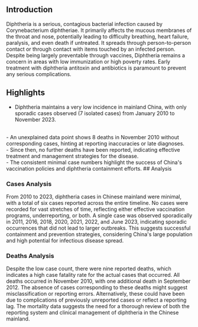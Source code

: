 ## Introduction

Diphtheria is a serious, contagious bacterial infection caused by Corynebacterium diphtheriae. It primarily affects the mucous membranes of the throat and nose, potentially leading to difficulty breathing, heart failure, paralysis, and even death if untreated. It spreads through person-to-person contact or through contact with items touched by an infected person. Despite being largely preventable through vaccines, Diphtheria remains a concern in areas with low immunization or high poverty rates. Early treatment with diphtheria antitoxin and antibiotics is paramount to prevent any serious complications.
## Highlights

- Diphtheria maintains a very low incidence in mainland China, with only sporadic cases observed (7 isolated cases) from January 2010 to November 2023.
<br/>
- An unexplained data point shows 8 deaths in November 2010 without corresponding cases, hinting at reporting inaccuracies or late diagnoses.
<br/>
- Since then, no further deaths have been reported, indicating effective treatment and management strategies for the disease.
<br/>
- The consistent minimal case numbers highlight the success of China's vaccination policies and diphtheria containment efforts.
## Analysis

### Cases Analysis
From 2010 to 2023, diphtheria cases in Chinese mainland were minimal, with a total of six cases reported across the entire timeline. No cases were recorded for vast stretches of time, reflecting either effective vaccination programs, underreporting, or both. A single case was observed sporadically in 2011, 2016, 2018, 2020, 2021, 2022, and June 2023, indicating sporadic occurrences that did not lead to larger outbreaks. This suggests successful containment and prevention strategies, considering China's large population and high potential for infectious disease spread.

### Deaths Analysis
Despite the low case count, there were nine reported deaths, which indicates a high case fatality rate for the actual cases that occurred. All deaths occurred in November 2010, with one additional death in September 2012. The absence of cases corresponding to these deaths might suggest misclassification or reporting errors. Alternatively, these could have been due to complications of previously unreported cases or reflect a reporting lag. The mortality data suggests the need for a thorough review of both the reporting system and clinical management of diphtheria in the Chinese mainland.
